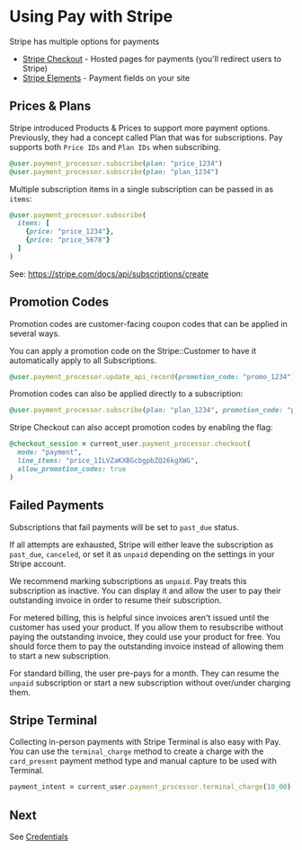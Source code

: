 # Using Pay with Stripe

Stripe has multiple options for payments

* [Stripe Checkout](https://stripe.com/payments/checkout) - Hosted pages for payments (you'll redirect users to Stripe)
* [Stripe Elements](https://stripe.com/payments/elements) - Payment fields on your site

## Prices & Plans

Stripe introduced Products & Prices to support more payment options. Previously, they had a concept called Plan that was for subscriptions. Pay supports both `Price IDs` and `Plan IDs` when subscribing.

```ruby
@user.payment_processor.subscribe(plan: "price_1234")
@user.payment_processor.subscribe(plan: "plan_1234")
```

Multiple subscription items in a single subscription can be passed in as `items`:

```ruby
@user.payment_processor.subscribe(
  items: [
    {price: "price_1234"},
    {price: "price_5678"}
  ]
)
```

See: https://stripe.com/docs/api/subscriptions/create

## Promotion Codes

Promotion codes are customer-facing coupon codes that can be applied in several ways.

You can apply a promotion code on the Stripe::Customer to have it automatically apply to all Subscriptions.

```ruby
@user.payment_processor.update_api_record(promotion_code: "promo_1234")
```

Promotion codes can also be applied directly to a subscription:
```ruby
@user.payment_processor.subscribe(plan: "plan_1234", promotion_code: "promo_1234")
```

Stripe Checkout can also accept promotion codes by enabling the flag:
```ruby
@checkout_session = current_user.payment_processor.checkout(
  mode: "payment",
  line_items: "price_1ILVZaKXBGcbgpbZQ26kgXWG",
  allow_promotion_codes: true
)
```

## Failed Payments

Subscriptions that fail payments will be set to `past_due` status.

If all attempts are exhausted, Stripe will either leave the subscription as `past_due`, `canceled`, or set it as `unpaid` depending on the settings in your Stripe account.

We recommend marking subscriptions as `unpaid`. Pay treats this subscription as inactive. You can display it and allow the user to pay their outstanding invoice in order to resume their subscription.

For metered billing, this is helpful since invoices aren't issued until the customer has used your product. If you allow them to resubscribe without paying the outstanding invoice, they could use your product for free. You should force them to pay the outstanding invoice instead of allowing them to start a new subscription.

For standard billing, the user pre-pays for a month. They can resume the `unpaid` subscription or start a new subscription without over/under charging them.

## Stripe Terminal

Collecting in-person payments with Stripe Terminal is also easy with Pay. You can use the `terminal_charge` method to create a charge with the `card_present` payment method type and manual capture to be used with Terminal.

```ruby
payment_intent = current_user.payment_processor.terminal_charge(10_00)
```

## Next

See [Credentials](2_credentials.md)
